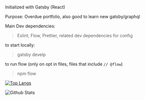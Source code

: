 Initialized with Gatsby (React)

Purpose: Overdue portfolio, also good to learn new gatsby/graphql

Main Dev dependencies:

> Eslint,
> Flow,
> Prettier,
> related dev dependencies for config

to start locally:

> gatsby develp

to run flow (only on opt in files, files that include `// @flow`)

> npm flow

[![Top Langs](https://github-readme-stats.vercel.app/api/top-langs/?username=marcornett&layout=compact)](https://github.com/tander29/github-readme-stats)

![Github Stats](https://github-readme-stats.vercel.app/api?username=tander29&show_icons=true)
